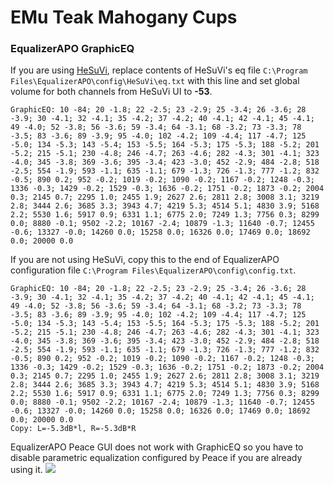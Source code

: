 # EMu Teak Mahogany Cups
### EqualizerAPO GraphicEQ
If you are using [HeSuVi](https://sourceforge.net/projects/hesuvi/), replace contents of HeSuVi's eq file `C:\Program Files\EqualizerAPO\config\HeSuVi\eq.txt` with this line and set global volume for both channels from HeSuVi UI to **-53**.
```
GraphicEQ: 10 -84; 20 -1.8; 22 -2.5; 23 -2.9; 25 -3.4; 26 -3.6; 28 -3.9; 30 -4.1; 32 -4.1; 35 -4.2; 37 -4.2; 40 -4.1; 42 -4.1; 45 -4.1; 49 -4.0; 52 -3.8; 56 -3.6; 59 -3.4; 64 -3.1; 68 -3.2; 73 -3.3; 78 -3.5; 83 -3.6; 89 -3.9; 95 -4.0; 102 -4.2; 109 -4.4; 117 -4.7; 125 -5.0; 134 -5.3; 143 -5.4; 153 -5.5; 164 -5.3; 175 -5.3; 188 -5.2; 201 -5.2; 215 -5.1; 230 -4.8; 246 -4.7; 263 -4.6; 282 -4.3; 301 -4.1; 323 -4.0; 345 -3.8; 369 -3.6; 395 -3.4; 423 -3.0; 452 -2.9; 484 -2.8; 518 -2.5; 554 -1.9; 593 -1.1; 635 -1.1; 679 -1.3; 726 -1.3; 777 -1.2; 832 -0.5; 890 0.2; 952 -0.2; 1019 -0.2; 1090 -0.2; 1167 -0.2; 1248 -0.3; 1336 -0.3; 1429 -0.2; 1529 -0.3; 1636 -0.2; 1751 -0.2; 1873 -0.2; 2004 0.3; 2145 0.7; 2295 1.0; 2455 1.9; 2627 2.6; 2811 2.8; 3008 3.1; 3219 2.8; 3444 2.6; 3685 3.3; 3943 4.7; 4219 5.3; 4514 5.1; 4830 3.9; 5168 2.2; 5530 1.6; 5917 0.9; 6331 1.1; 6775 2.0; 7249 1.3; 7756 0.3; 8299 0.0; 8880 -0.1; 9502 -2.2; 10167 -2.4; 10879 -1.3; 11640 -0.7; 12455 -0.6; 13327 -0.0; 14260 0.0; 15258 0.0; 16326 0.0; 17469 0.0; 18692 0.0; 20000 0.0
```
If you are not using HeSuVi, copy this to the end of EqualizerAPO configuration file `C:\Program Files\EqualizerAPO\config\config.txt`.
```
GraphicEQ: 10 -84; 20 -1.8; 22 -2.5; 23 -2.9; 25 -3.4; 26 -3.6; 28 -3.9; 30 -4.1; 32 -4.1; 35 -4.2; 37 -4.2; 40 -4.1; 42 -4.1; 45 -4.1; 49 -4.0; 52 -3.8; 56 -3.6; 59 -3.4; 64 -3.1; 68 -3.2; 73 -3.3; 78 -3.5; 83 -3.6; 89 -3.9; 95 -4.0; 102 -4.2; 109 -4.4; 117 -4.7; 125 -5.0; 134 -5.3; 143 -5.4; 153 -5.5; 164 -5.3; 175 -5.3; 188 -5.2; 201 -5.2; 215 -5.1; 230 -4.8; 246 -4.7; 263 -4.6; 282 -4.3; 301 -4.1; 323 -4.0; 345 -3.8; 369 -3.6; 395 -3.4; 423 -3.0; 452 -2.9; 484 -2.8; 518 -2.5; 554 -1.9; 593 -1.1; 635 -1.1; 679 -1.3; 726 -1.3; 777 -1.2; 832 -0.5; 890 0.2; 952 -0.2; 1019 -0.2; 1090 -0.2; 1167 -0.2; 1248 -0.3; 1336 -0.3; 1429 -0.2; 1529 -0.3; 1636 -0.2; 1751 -0.2; 1873 -0.2; 2004 0.3; 2145 0.7; 2295 1.0; 2455 1.9; 2627 2.6; 2811 2.8; 3008 3.1; 3219 2.8; 3444 2.6; 3685 3.3; 3943 4.7; 4219 5.3; 4514 5.1; 4830 3.9; 5168 2.2; 5530 1.6; 5917 0.9; 6331 1.1; 6775 2.0; 7249 1.3; 7756 0.3; 8299 0.0; 8880 -0.1; 9502 -2.2; 10167 -2.4; 10879 -1.3; 11640 -0.7; 12455 -0.6; 13327 -0.0; 14260 0.0; 15258 0.0; 16326 0.0; 17469 0.0; 18692 0.0; 20000 0.0
Copy: L=-5.3dB*l, R=-5.3dB*R
```
EqualizerAPO Peace GUI does not work with GraphicEQ so you have to disable parametric equalization configured by Peace if you are already using it.
![](https://raw.githubusercontent.com/jaakkopasanen/AutoEq/master/results/Innerfidelity%202017/innerfidelity/onear/EMu%20Teak%20Mahogany%20Cups/EMu%20Teak%20Mahogany%20Cups.png)
